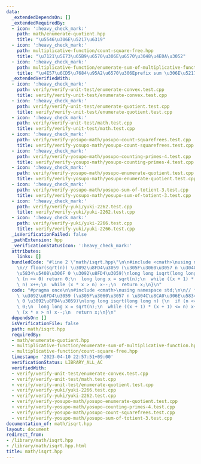 ```yaml
---
data:
  _extendedDependsOn: []
  _extendedRequiredBy:
  - icon: ':heavy_check_mark:'
    path: math/enumerate-quotient.hpp
    title: "\u5546\u306E\u5217\u6319"
  - icon: ':heavy_check_mark:'
    path: multiplicative-function/count-square-free.hpp
    title: "\u7121\u5E73\u65B9\u6570\u306E\u6570\u3048\u4E0A\u3052"
  - icon: ':heavy_check_mark:'
    path: multiplicative-function/enumerate-sum-of-multiplicative-function.hpp
    title: "\u4E57\u6CD5\u7684\u95A2\u6570\u306Eprefix sum \u306E\u5217\u6319"
  _extendedVerifiedWith:
  - icon: ':heavy_check_mark:'
    path: verify/verify-unit-test/enumerate-convex.test.cpp
    title: verify/verify-unit-test/enumerate-convex.test.cpp
  - icon: ':heavy_check_mark:'
    path: verify/verify-unit-test/enumerate-quotient.test.cpp
    title: verify/verify-unit-test/enumerate-quotient.test.cpp
  - icon: ':heavy_check_mark:'
    path: verify/verify-unit-test/math.test.cpp
    title: verify/verify-unit-test/math.test.cpp
  - icon: ':heavy_check_mark:'
    path: verify/verify-yosupo-math/yosupo-count-squarefrees.test.cpp
    title: verify/verify-yosupo-math/yosupo-count-squarefrees.test.cpp
  - icon: ':heavy_check_mark:'
    path: verify/verify-yosupo-math/yosupo-counting-primes-4.test.cpp
    title: verify/verify-yosupo-math/yosupo-counting-primes-4.test.cpp
  - icon: ':heavy_check_mark:'
    path: verify/verify-yosupo-math/yosupo-enumerate-quotient.test.cpp
    title: verify/verify-yosupo-math/yosupo-enumerate-quotient.test.cpp
  - icon: ':heavy_check_mark:'
    path: verify/verify-yosupo-math/yosupo-sum-of-totient-3.test.cpp
    title: verify/verify-yosupo-math/yosupo-sum-of-totient-3.test.cpp
  - icon: ':heavy_check_mark:'
    path: verify/verify-yuki/yuki-2262.test.cpp
    title: verify/verify-yuki/yuki-2262.test.cpp
  - icon: ':heavy_check_mark:'
    path: verify/verify-yuki/yuki-2266.test.cpp
    title: verify/verify-yuki/yuki-2266.test.cpp
  _isVerificationFailed: false
  _pathExtension: hpp
  _verificationStatusIcon: ':heavy_check_mark:'
  attributes:
    links: []
  bundledCode: "#line 2 \"math/isqrt.hpp\"\n\n#include <cmath>\nusing namespace std;\n\
    \n// floor(sqrt(n)) \u3092\u8FD4\u3059 (\u305F\u3060\u3057 n \u304C\u8CA0\u306E\
    \u5834\u5408\u306F 0 \u3092\u8FD4\u3059)\nlong long isqrt(long long n) {\n  if\
    \ (n <= 0) return 0;\n  long long x = sqrt(n);\n  while ((x + 1) * (x + 1) <=\
    \ n) x++;\n  while (x * x > n) x--;\n  return x;\n}\n"
  code: "#pragma once\n\n#include <cmath>\nusing namespace std;\n\n// floor(sqrt(n))\
    \ \u3092\u8FD4\u3059 (\u305F\u3060\u3057 n \u304C\u8CA0\u306E\u5834\u5408\u306F\
    \ 0 \u3092\u8FD4\u3059)\nlong long isqrt(long long n) {\n  if (n <= 0) return\
    \ 0;\n  long long x = sqrt(n);\n  while ((x + 1) * (x + 1) <= n) x++;\n  while\
    \ (x * x > n) x--;\n  return x;\n}\n"
  dependsOn: []
  isVerificationFile: false
  path: math/isqrt.hpp
  requiredBy:
  - math/enumerate-quotient.hpp
  - multiplicative-function/enumerate-sum-of-multiplicative-function.hpp
  - multiplicative-function/count-square-free.hpp
  timestamp: '2023-04-10 22:57:51+09:00'
  verificationStatus: LIBRARY_ALL_AC
  verifiedWith:
  - verify/verify-unit-test/enumerate-convex.test.cpp
  - verify/verify-unit-test/math.test.cpp
  - verify/verify-unit-test/enumerate-quotient.test.cpp
  - verify/verify-yuki/yuki-2266.test.cpp
  - verify/verify-yuki/yuki-2262.test.cpp
  - verify/verify-yosupo-math/yosupo-enumerate-quotient.test.cpp
  - verify/verify-yosupo-math/yosupo-counting-primes-4.test.cpp
  - verify/verify-yosupo-math/yosupo-count-squarefrees.test.cpp
  - verify/verify-yosupo-math/yosupo-sum-of-totient-3.test.cpp
documentation_of: math/isqrt.hpp
layout: document
redirect_from:
- /library/math/isqrt.hpp
- /library/math/isqrt.hpp.html
title: math/isqrt.hpp
---
```

